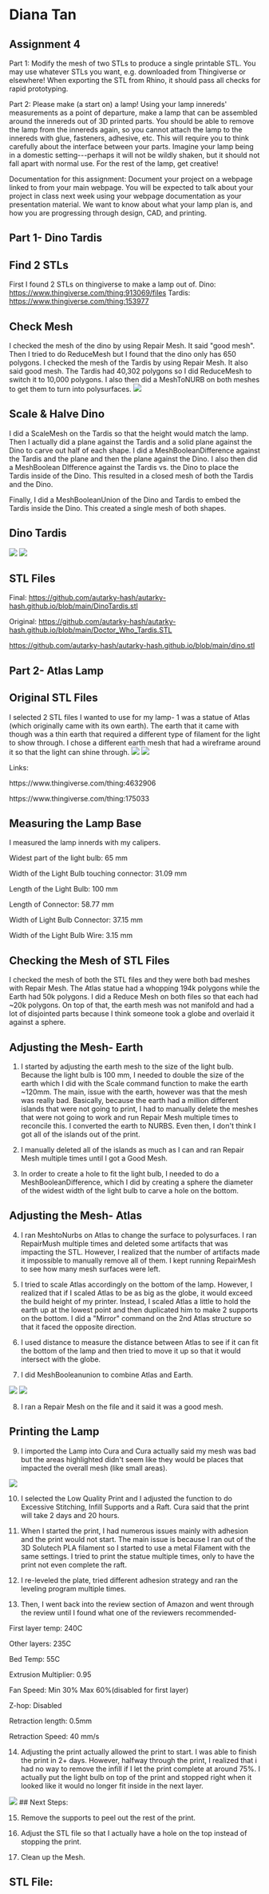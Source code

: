 # Diana Tan

## Assignment 4
Part 1: Modify the mesh of two STLs to produce a single printable STL. You may use whatever STLs you want, e.g. downloaded from Thingiverse or elsewhere! When exporting the STL from Rhino, it should pass all checks for rapid prototyping.

Part 2: Please make (a start on) a lamp! Using your lamp innereds' measurements as a point of departure, make a lamp that can be assembled around the innereds out of 3D printed parts. You should be able to remove the lamp from the innereds again, so you cannot attach the lamp to the innereds with glue, fasteners, adhesive, etc. This will require you to think carefully about the interface between your parts. Imagine your lamp being in a domestic setting---perhaps it will not be wildly shaken, but it should not fall apart with normal use. For the rest of the lamp, get creative!

Documentation for this assignment: Document your project on a webpage linked to from your main webpage. You will be expected to talk about your project in class next week using your webpage documentation as your presentation material. We want to know about what your lamp plan is, and how you are progressing through design, CAD, and printing. 

## Part 1- Dino Tardis

## Find 2 STLs
First I found 2 STLs on thingiverse to make a lamp out of. 
Dino: https://www.thingiverse.com/thing:913069/files
Tardis: https://www.thingiverse.com/thing:153977

## Check Mesh
I checked the mesh of the dino by using Repair Mesh. It said "good mesh". Then I tried to do ReduceMesh but I found that the dino only has 650 polygons.
I checked the mesh of the Tardis by using Repair Mesh. It also said good mesh. The Tardis had 40,302 polygons so I did ReduceMesh to switch it to 10,000 polygons.
I also then did a MeshToNURB on both meshes to get them to turn into polysurfaces.
<img src= "https://github.com/autarky-hash/autarky-hash.github.io/blob/main/GoodMesh.png" height=px>

## Scale & Halve Dino

I did a ScaleMesh on the Tardis so that the height would match the lamp. Then I actually did a plane against the Tardis and a solid plane against the Dino to carve out half of each shape. I did a MeshBooleanDifference against the Tardis and the plane and then the plane against the Dino. I also then did a MeshBoolean DIfference against the Tardis vs. the Dino to place the Tardis inside of the Dino. This resulted in a closed mesh of both the Tardis and the Dino. 

Finally, I did a MeshBooleanUnion of the Dino and Tardis to embed the Tardis inside the Dino. This created a single mesh of both shapes. 

## Dino Tardis
<html><img src="https://github.com/autarky-hash/autarky-hash.github.io/blob/main/DinoTardis2.png" height=px> 
<img src= "https://github.com/autarky-hash/autarky-hash.github.io/blob/main/DinosaurTardisRhino.png" height=px>
</html>

## STL Files
Final: https://github.com/autarky-hash/autarky-hash.github.io/blob/main/DinoTardis.stl<p>
Original: https://github.com/autarky-hash/autarky-hash.github.io/blob/main/Doctor_Who_Tardis.STL<p>
https://github.com/autarky-hash/autarky-hash.github.io/blob/main/dino.stl

## Part 2- Atlas Lamp

## Original STL Files
I selected 2 STL files I wanted to use for my lamp- 1 was a statue of Atlas (which originally came with its own earth). The earth that it came with though was a thin earth that required a different type of filament for the light to show through. I chose a different earth mesh that had a wireframe around it so that the light can shine through. 
<img src="https://github.com/autarky-hash/autarky-hash.github.io/blob/main/atlasearth.png" height=px> 
<img src="https://github.com/autarky-hash/autarky-hash.github.io/blob/main/wiredearth.png" height=px> 

Links:
<html> https://www.thingiverse.com/thing:4632906<p>
https://www.thingiverse.com/thing:175033<p></html>

## Measuring the Lamp Base

I measured the lamp innerds with my calipers. 

Widest part of the light bulb: 65 mm

Width of the Light Bulb touching connector: 31.09 mm

Length of the Light Bulb: 100 mm

Length of Connector: 58.77 mm

Width of Light Bulb Connector: 37.15 mm

Width of the Light Bulb Wire: 3.15 mm

## Checking the Mesh of STL Files
I checked the mesh of both the STL files and they were both bad meshes with Repair Mesh. The Atlas statue had a whopping 194k polygons while the Earth had 50k polygons. I did a Reduce Mesh on both files so that each had ~20k polygons. On top of that, the earth mesh was not manifold and had a lot of disjointed parts because I think someone took a globe and overlaid it against a sphere. 

## Adjusting the Mesh- Earth

1. I started by adjusting the earth mesh to the size of the light bulb. Because the light bulb is 100 mm, I needed to double the size of the earth which I did with the Scale command function to make the earth ~120mm. The main, issue with the earth, however was that the mesh was really bad. Basically, because the earth had a million different islands that were not going to print, I had to manually delete the meshes that were not going to work and run Repair Mesh multiple times to reconcile this. I converted the earth to NURBS. Even then, I don't think I got all of the islands out of the print.

2. I manually deleted all of the islands as much as I can and ran Repair Mesh multiple times until I got a Good Mesh. 

3. In order to create a hole to fit the light bulb, I needed to do a MeshBooleanDifference, which I did by creating a sphere the diameter of the widest width of the light bulb to carve a hole on the bottom. 

## Adjusting the Mesh- Atlas

4. I ran MeshtoNurbs on Atlas to change the surface to polysurfaces. I ran RepairMush multiple times and deleted some artifacts that was impacting the STL. However, I realized that the number of artifacts made it impossible to manually remove all of them. I kept running RepairMesh to see how many mesh surfaces were left.

5. I tried to scale Atlas accordingly on the bottom of the lamp. However, I realized that if I scaled Atlas to be as big as the globe, it would exceed the build height of my printer. Instead, I scaled Atlas a little to hold the earth up at the lowest point and then duplicated him to make 2 supports on the bottom. I did a "Mirror" command on the 2nd Atlas structure so that it faced the opposite direction.

6. I used distance to measure the distance between Atlas to see if it can fit the bottom of the lamp and then tried to move it up so that it would intersect with the globe.

7. I did MeshBooleanunion to combine Atlas and Earth.

<img src="https://github.com/autarky-hash/autarky-hash.github.io/blob/main/RhinoAtlaslamp.png" height=px> 
<img src="https://github.com/autarky-hash/autarky-hash.github.io/blob/main/RhinoAtlaslamp2.png" height=px> 

8. I ran a Repair Mesh on the file and it said it was a good mesh.

## Printing the Lamp
9. I imported the Lamp into Cura and Cura actually said my mesh was bad but the areas highlighted didn't seem like they would be places that impacted the overall mesh (like small areas).
<img src="https://github.com/autarky-hash/autarky-hash.github.io/blob/main/AtlasCura.png" height=px> 

10. I selected the Low Quality Print and I adjusted the function to do Excessive Stitching, Infill Supports and a Raft. Cura said that the print will take 2 days and 20 hours.

11. When I started the print, I had numerous issues mainly with adhesion and the print would not start. The main issue is because I ran out of the 3D Solutech PLA filament so I started to use a metal Filament with the same settings. I tried to print the statue multiple times, only to have the print not even complete the raft. 

12. I re-leveled the plate, tried different adhesion strategy and ran the leveling program multiple times. 

13. Then, I went back into the review section of Amazon and went through the review until I found what one of the reviewers recommended- 

First layer temp: 240C

Other layers: 235C

Bed Temp: 55C

Extrusion Multiplier: 0.95

Fan Speed: Min 30% Max 60%(disabled for first layer)

Z-hop: Disabled

Retraction length: 0.5mm

Retraction Speed: 40 mm/s

14. Adjusting the print actually allowed the print to start. I was able to finish the print in 2+ days. However, halfway through the print, I realized that i had no way to remove the infill if I let the print complete at around 75%. I actually put the light bulb on top of the print and stopped right when it looked like it would no longer fit inside in the next layer.
<img src= "https://github.com/autarky-hash/autarky-hash.github.io/blob/main/64187462196__85854E45-56FA-4489-B122-79DF1E081D76.JPG" height=px>
## Next Steps:

15. Remove the supports to peel out the rest of the print.

16. Adjust the STL file so that I actually have a hole on the top instead of stopping the print.

17. Clean up the Mesh.

## STL File:

